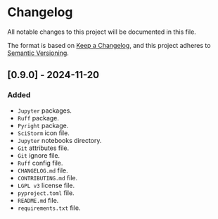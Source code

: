 # Changelog

All notable changes to this project will be documented in this file.

The format is based on [Keep a Changelog](https://keepachangelog.com/en/1.1.0/),
and this project adheres to [Semantic Versioning](https://semver.org/spec/v2.0.0.html).

## [0.9.0] - 2024-11-20

### Added

- `Jupyter` packages.
- `Ruff` package.
- `Pyright` package.
- `SciStorm` icon file.
- `Jupyter` notebooks directory.
- `Git` attributes file.
- `Git` ignore file.
- `Ruff` config file.
- `CHANGELOG.md` file.
- `CONTRIBUTING.md` file.
- `LGPL v3` license file.
- `pyproject.toml` file.
- `README.md` file.
- `requirements.txt` file.
